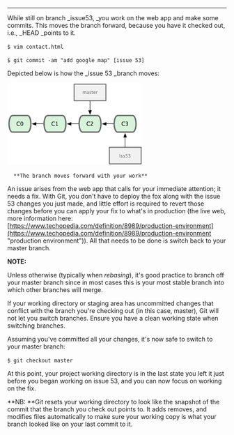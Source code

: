 
---



While still on branch \_issue53, \_you work on the web app and make some commits. This moves the branch forward, because you have it checked out, i.e., \_HEAD \_points to it.

`$ vim contact.html`

`$ git commit -am "add google map" [issue 53]`

Depicted below is how the \_issue 53 \_branch moves:

![](/assets/bm3.png)

```
  **The branch moves forward with your work**
```

An issue arises from the web app that calls for your immediate attention; it needs a fix. With Git, you don't have to deploy the fox along with the issue 53 changes you just made, and little effort is required to revert those changes before you can apply your fix to what's in production \(the live web, more information here: [https://www.techopedia.com/definition/8989/production-environment](https://www.techopedia.com/definition/8989/production-environment "production environment")\). All that needs to be done is switch back to your master branch.

**NOTE:**

Unless otherwise \(typically when _rebasing_\), it's good practice to branch off your master branch since in most cases this is your most stable branch into which other branches will merge.

If your working directory or staging area has uncommitted changes that conflict with the branch you're checking out \(in this case, master\), Git will not let you switch branches. Ensure you have a clean working state when switching branches.

Assuming you've committed all your changes, it's now safe to switch to your master branch:

`$ git checkout master`

At this point, your project working directory is in the last state you left it just before you began working on issue 53, and you can now focus on working on the fix.

**NB: **Git resets your working directory to look like the snapshot of the commit that the branch you check out points to. It adds removes, and modifies files automatically to make sure your working copy is what your branch looked like on your last commit to it.

